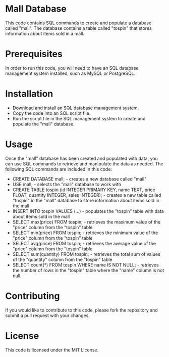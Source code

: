 # Mall Database
This code contains SQL commands to create and populate a database called "mall". The database contains a table called "tospin" that stores information about items sold in a mall.

# Prerequisites
In order to run this code, you will need to have an SQL database management system installed, such as MySQL or PostgreSQL.

# Installation
- Download and install an SQL database management system.
- Copy the code into an SQL script file.
- Run the script file in the SQL management system to create and populate the "mall" database.

# Usage
Once the "mall" database has been created and populated with data, you can use SQL commands to retrieve and manipulate the data as needed.
The following SQL commands are included in this code:
- CREATE DATABASE mall; - creates a new database called "mall"
- USE mall; - selects the "mall" database to work with
- CREATE TABLE tospin (id INTEGER PRIMARY KEY, name TEXT, price FLOAT, quantity INTEGER, sales INTEGER); - creates a new table called "tospin" in the "mall" database to store information about items sold in the mall
- INSERT INTO tospin VALUES (...) - populates the "tospin" table with data about items sold in the mall
- SELECT max(price) FROM tospin; - retrieves the maximum value of the "price" column from the "tospin" table
- SELECT min(price) FROM tospin; - retrieves the minimum value of the "price" column from the "tospin" table
- SELECT avg(price) FROM tospin; - retrieves the average value of the "price" column from the "tospin" table
- SELECT sum(quantity) FROM tospin; - retrieves the total sum of values of the "quantity" column from the "tospin" table
- SELECT count(*) FROM tospin WHERE name IS NOT NULL; - retrieves the number of rows in the "tospin" table where the "name" column is not null.

# Contributing
If you would like to contribute to this code, please fork the repository and submit a pull request with your changes.

# License
This code is licensed under the MIT License.
